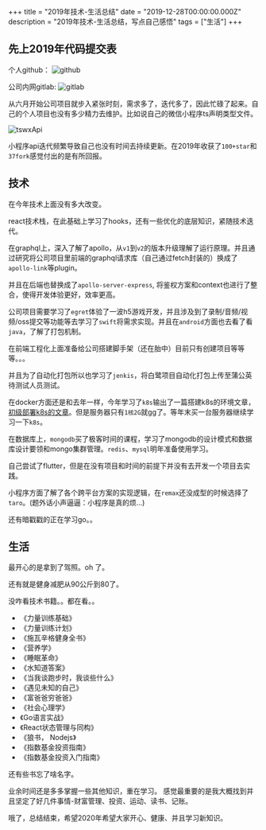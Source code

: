 +++
title =  "2019年技术-生活总结"
date = "2019-12-28T00:00:00.000Z"
description = "2019年技术-生活总结，写点自己感悟"
tags = ["生活"]
+++

## 先上2019年代码提交表

个人github：
![github](https://blogaaaaxzh.oss-cn-hangzhou.aliyuncs.com/2019github.png)

公司内网gitlab:
![gitlab](https://blogaaaaxzh.oss-cn-hangzhou.aliyuncs.com/2019gitlab.png)

从六月开始公司项目就步入紧张时刻，需求多了，迭代多了，因此忙碌了起来。自己的个人项目也没有多少精力去维护。比如说自己的微信小程序ts声明类型文件。

![tswxApi](https://blogaaaaxzh.oss-cn-hangzhou.aliyuncs.com/wxtsApi.png)

小程序api迭代频繁导致自己也没有时间去持续更新。在2019年收获了`100+star`和`37fork`感觉付出的是有所回报。

## 技术

在今年技术上面没有多大改变。

react技术栈，在此基础上学习了hooks，还有一些优化的底层知识，紧随技术迭代。

在graphql上，深入了解了apollo，从`v1`到`v2`的版本升级理解了运行原理。并且通过研究将公司项目里前端的graphql请求库（自己通过fetch封装的）换成了`apollo-link`等plugin。

并且在后端也替换成了`apollo-server-express`, 将鉴权方案和context也进行了整合，使得开发体验更好，效率更高。

公司项目需要学习了`egret`体验了一波h5游戏开发，并且涉及到了录制/音频/视频/oss提交等功能等去学习了`swift`将需求实现。并且在`android`方面也去看了看`java`，了解了打包机制。

在前端工程化上面准备给公司搭建脚手架（还在胎中）目前只有创建项目等等等。。。

并且为了自动化打包所以也学习了`jenkis`，将白鹭项目自动化打包上传至蒲公英待测试人员测试。

在docker方面还是和去年一样，今年学习了`k8s`输出了一篇搭建k8s的环境文章，[初级部署k8s的文章](https://xzh.hi.cn/posts/%E9%83%A8%E7%BD%B2kubernetes-%E9%9B%86%E7%BE%A4/)。但是服务器只有`1核2G`就gg了。等年末买一台服务器继续学习一下`k8s`。

在数据库上，`mongodb`买了极客时间的课程，学习了mongodb的设计模式和数据库设计要领和mongo集群管理。`redis`、`mysql`明年准备使用学习。

自己尝试了flutter，但是在没有项目和时间的前提下并没有去开发一个项目去实践。

小程序方面了解了各个跨平台方案的实现逻辑，在`remax`还没成型的时候选择了`taro`。(题外话小声逼逼：小程序是真的烦...)

还有暗戳戳的正在学习go。。

## 生活

最开心的是拿到了驾照。oh 了。

还有就是健身减肥从90公斤到80了。

没咋看技术书籍。。都在看。。

- 《力量训练基础》
- 《力量训练计划》
- 《施瓦辛格健身全书》
- 《营养学》
- 《睡眠革命》
- 《水知道答案》
- 《当我谈跑步时，我谈些什么》
- 《遇见未知的自己》
- 《富爸爸穷爸爸》
- 《社会心理学》
- 《Go语言实战》
- 《React状态管理与同构》
- 《狼书， Nodejs》
- 《指数基金投资指南》
- 《指数基金投资入门指南》

还有些书忘了啥名字。

业余时间还是多多掌握一些其他知识，重在学习。
感觉最重要的是我大概找到并且坚定了好几件事情-财富管理、投资、运动、读书、记账。

哦了，总结结束，希望2020年希望大家开心、健康、并且学习新知识。
